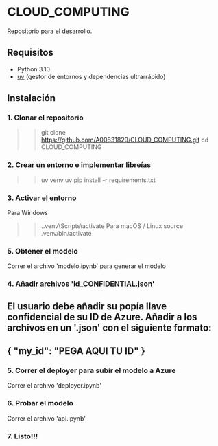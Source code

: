 # CLOUD_COMPUTING

Repositorio para el desarrollo.

## Requisitos

- Python 3.10
- [uv](https://github.com/astral-sh/uv) (gestor de entornos y dependencias ultrarrápido)

## Instalación

### 1. Clonar el repositorio

>> git clone https://github.com/A00831829/CLOUD_COMPUTING.git
>> cd CLOUD_COMPUTING

### 2. Crear un entorno e implementar libreías

>> uv venv
>> uv pip install -r requirements.txt

### 3. Activar el entorno

Para Windows
>> .\.venv\Scripts\activate
Para macOS / Linux
>> source .venv/bin/activate

### 5. Obtener el modelo

Correr el archivo 'modelo.ipynb' para generar el modelo

### 4. Añadir archivos 'id_CONFIDENTIAL.json'

El usuario debe añadir su popía llave confidencial de su ID de Azure.
Añadir a los archivos en un '.json' con el siguiente formato:
----------
{
    "my_id": "PEGA AQUI TU ID"
}
----------

### 5. Correr el deployer para subir el modelo a Azure

Correr el archivo 'deployer.ipynb'

### 6. Probar el modelo

Correr el archivo 'api.ipynb'

### 7. Listo!!!
